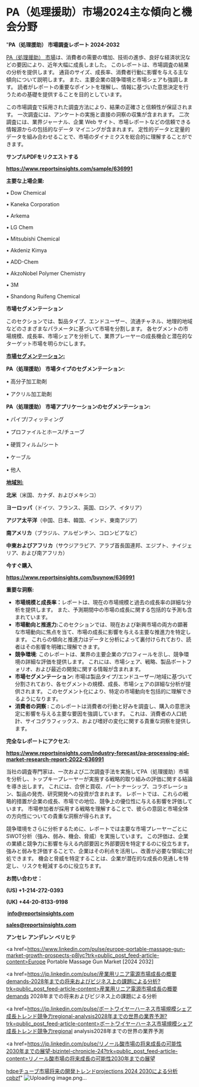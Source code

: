 # PA（処理援助）市場2024主な傾向と機会分野

"<strong>PA（処理援助） 市場調査レポート 2024-2032</strong>

<a href=https://www.reportsinsights.com/sample/636991>PA（処理援助） 市場</a>は、消費者の需要の増加、技術の進歩、良好な経済状況などの要因により、近年大幅に成長しました。 このレポートは、市場調査の結果の分析を提供します。 通貨のサイズ、成長率、消費者行動に影響を与える主な傾向について説明します。 また、主要企業の競争環境と市場シェアも強調します。 読者がレポートの重要なポイントを理解し、情報に基づいた意思決定を行うための基礎を提供することを目的としています。

この市場調査で採用された調査方法により、結果の正確さと信頼性が保証されます。 一次調査には、アンケートの実施と直接の洞察の収集が含まれます。 二次調査には、業界ジャーナル、企業 Web サイト、市場レポートなどの信頼できる情報源からの包括的なデータ マイニングが含まれます。 定性的データと定量的データを組み合わせることで、市場のダイナミクスを総合的に理解することができます。

<strong><b>サンプルPDFをリクエストする</b></strong>

<a href=https://www.reportsinsights.com/sample/636991><strong><u>https://www.reportsinsights.com/sample/636991</u></strong></a>

<strong>主要な上場企業:</strong>

• Dow Chemical

• Kaneka Corporation

• Arkema

• LG Chem

• Mitsubishi Chemical

• Akdeniz Kimya

• ADD-Chem

• AkzoNobel Polymer Chemistry

• 3M

• Shandong Ruifeng Chemical

<strong>市場セグメンテーション</strong>

このセクションでは、製品タイプ、エンドユーザー、流通チャネル、地理的地域などのさまざまなパラメータに基づいて市場を分割します。 各セグメントの市場規模、成長率、市場シェアを分析して、業界プレーヤーの成長機会と潜在的なターゲット市場を明らかにします。

<strong><u>市場セグメンテーション</u></strong><strong><u>:</u></strong>

<strong>PA（処理援助） 市場タイプのセグメンテーション:</strong>

• 高分子加工助剤

• アクリル加工助剤

<strong>PA（処理援助） 市場アプリケーションのセグメンテーション:</strong>

• パイプ/フィッティング

• プロファイルとホース/チューブ

• 硬質フィルム/シート

• ケーブル

• 他人

<strong><u>地域別</u></strong><strong><u>:</u></strong>

<strong>北米</strong>（米国、カナダ、およびメキシコ）

<strong>ヨーロッパ</strong>（ドイツ、フランス、英国、ロシア、イタリア）

<strong>アジア太平洋</strong>（中国、日本、韓国、インド、東南アジア）

<strong>南アメリカ</strong>（ブラジル、アルゼンチン、コロンビアなど）

<strong>中東およびアフリカ</strong>（サウジアラビア、アラブ首長国連邦、エジプト、ナイジェリア、および南アフリカ）

<strong>今すぐ購入</strong>

<a href=https://www.reportsinsights.com/buynow/636991><strong><u>https://www.reportsinsights.com/buynow/636991</u></strong></a>

<strong>重要な洞察:</strong>
<ul>
  <li><strong>市場規模と成長率：</strong>レポートは、現在の市場規模と過去の成長率の詳細な分析を提供します。 また、予測期間中の市場の成長に関する包括的な予測も含まれています。</li>
  <li><strong>市場動向と推進力:</strong>このセクションでは、現在および新興市場の両方の顕著な市場動向に焦点を当て、市場の成長に影響を与える主要な推進力を特定します。 これらの傾向と推進力はデータと分析によって裏付けられており、読者はその影響を明確に理解できます。</li>
  <li><strong>競争環境</strong>: このレポートは、業界の主要企業のプロフィールを示し、競争環境の詳細な評価を提供します。 これには、市場シェア、戦略、製品ポートフォリオ、および最近の開発に関する情報が含まれます。</li>
  <li><strong>市場セグメンテーション: </strong>市場は製品タイプ/エンドユーザー/地域に基づいて分割されており、各セグメントの規模、成長、市場シェアの詳細な分析が提供されます。 このセグメント化により、特定の市場動向を包括的に理解できるようになります。</li>
  <li><strong>消費者の洞察 : </strong>このレポートは消費者の行動と好みを調査し、購入の意思決定に影響を与える主要な要因を強調しています。 これは、消費者の人口統計、サイコグラフィックス、および嗜好の変化に関する貴重な洞察を提供します。</li>
</ul>
<strong>完全なレポートにアクセス:</strong>

<a href=https://www.reportsinsights.com/industry-forecast/pa-processing-aid-market-research-report-2022-636991><strong><u><b>https://www.reportsinsights.com/industry-forecast/pa-processing-aid-market-research-report-2022-636991</b></u></strong></a>

当社の調査専門家は、一次および二次調査手法を実施してPA（処理援助）市場を分析し、トップキープレーヤーが実施する戦略的取り組みの評価に関する結論を導き出します。 これには、合併と買収、パートナーシップ、コラボレーション、製品の発売、研究開発への投資が含まれます。 レポートでは、これらの戦略的措置が企業の成長、市場での地位、競争上の優位性に与える影響を評価しています。 市場参加者が採用する戦略を理解することで、彼らの意図と市場全体の方向性についての貴重な洞察が得られます。

競争環境をさらに分析するために、レポートでは主要な市場プレーヤーごとにSWOT分析（強み、弱み、機会、脅威）を実施しています。 この評価は、企業の業績と競争力に影響を与える内部要因と外部要因を特定するのに役立ちます。 強みと弱みを評価することで、企業はその利点を活用し、改善が必要な領域に対処できます。 機会と脅威を特定することは、企業が潜在的な成長の見通しを特定し、リスクを軽減するのに役立ちます。

<strong>お問い合わせ：</strong>

<strong>(US) +1-214-272-0393</strong>

<strong>(UK) +44-20-8133-9198</strong>

<strong> </strong><a href=info@reportsinsights.com><strong><u>info@reportsinsights.com</u></strong></a>

<a href=sales@reportsinsights.com><strong><u>sales@reportsinsights.com</u></strong></a>

<strong>アンセレ アンデレン ベリヒテ</strong>

<a href=https://www.linkedin.com/pulse/europe-portable-massage-gun-market-growth-prospects-p8lyc?trk=public_post_feed-article-content>Europe Portable Massage Gun Market [2024 2032]</a>

<a href=https://jp.linkedin.com/pulse/産業用リニア電源市場成長の概要demands-2028年までの将来およびビジネス上の課題による分析?trk=public_post_feed-article-content>産業用リニア電源市場成長の概要demands 2028年までの将来およびビジネス上の課題による分析</a>

<a href=https://jp.linkedin.com/pulse/ボートワイヤーハーネス市場規模シェア成長トレンド競争力regional-analysis2028年までの世界の業界予測?trk=public_post_feed-article-content>ボートワイヤーハーネス市場規模シェア成長トレンド競争力regional analysis2028年までの世界の業界予測</a>

<a href=https://jp.linkedin.com/pulse/リノール酸市場の将来成長の可能性2030年までの展望-bizintel-chronicle-24?trk=public_post_feed-article-content>リノール酸市場の将来成長の可能性2030年までの展望</a>

<a href=https://www.linkedin.com/pulse/hdpeチューブ市場将来の開発トレンドprojections-2024-2030による分析-cpbzf/>hdpeチューブ市場将来の開発トレンドprojections 2024 2030による分析 cpbzf</a>"
![Uploading image.png…]()
